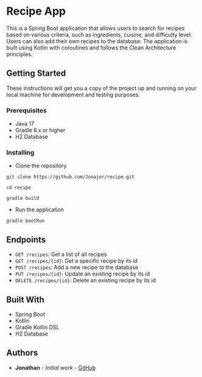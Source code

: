 # Recipe App

This is a Spring Boot application that allows users to search for recipes based on various criteria, such as ingredients, cuisine, and difficulty level. Users can also add their own recipes to the database. The application is built using Kotlin with coroutines and follows the Clean Architecture principles.

## Getting Started

These instructions will get you a copy of the project up and running on your local machine for development and testing purposes.

### Prerequisites

- Java 17
- Gradle 6.x or higher
- H2 Database

### Installing

- Clone the repository

```
git clone https://github.com/Jonajor/recipe.git

cd recipe
```

```
gradle build
```

- Run the application

```
gradle bootRun
```


## Endpoints

- `GET /recipes`: Get a list of all recipes
- `GET /recipes/{id}`: Get a specific recipe by its id
- `POST /recipes`: Add a new recipe to the database
- `PUT /recipes/{id}`: Update an existing recipe by its id
- `DELETE /recipes/{id}`: Delete an existing recipe by its id

## Built With
- Spring Boot
- Kotlin
- Gradle Kotlin DSL
- H2 Database


## Authors

* **Jonathan** - *Initial work* - [GitHub](https://github.com/Jonajor)
